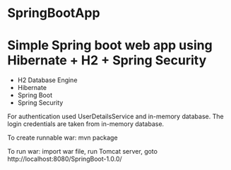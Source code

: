 # SpringBootApp
<h1>Simple Spring boot web app using Hibernate + H2 + Spring Security</h1>

<ul>
  <li>H2 Database Engine</li>
  <li>Hibernate</li>
  <li>Spring Boot</li>
  <li>Spring Security</li>
</ul>


<p>For authentication used UserDetailsService and in-memory database. The login credentials are taken from in-memory database.</p>

<p>To create runnable war: mvn package</p>
<p>To run war: import war file, run Tomcat server, goto http://localhost:8080/SpringBoot-1.0.0/</p>
